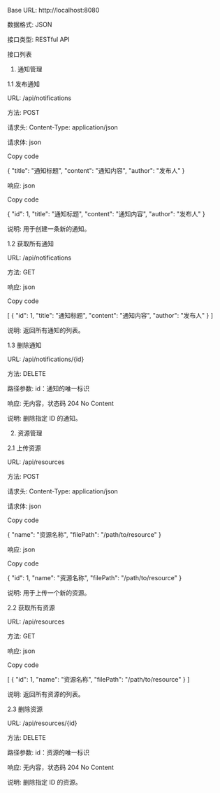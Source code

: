 Base URL: http://localhost:8080

数据格式: JSON

接口类型: RESTful API

接口列表


1. 通知管理


1.1 发布通知

URL: /api/notifications

方法: POST

请求头:
Content-Type: application/json

请求体:
json

Copy code

{
    "title": "通知标题",
    "content": "通知内容",
    "author": "发布人"
}

响应:
json

Copy code

{
    "id": 1,
    "title": "通知标题",
    "content": "通知内容",
    "author": "发布人"
}

说明: 用于创建一条新的通知。


1.2 获取所有通知

URL: /api/notifications

方法: GET

响应:
json

Copy code

[
    {
        "id": 1,
        "title": "通知标题",
        "content": "通知内容",
        "author": "发布人"
    }
]

说明: 返回所有通知的列表。


1.3 删除通知

URL: /api/notifications/{id}

方法: DELETE

路径参数:
id：通知的唯一标识

响应: 无内容，状态码 204 No Content

说明: 删除指定 ID 的通知。



2. 资源管理


2.1 上传资源

URL: /api/resources

方法: POST

请求头:
Content-Type: application/json

请求体:
json

Copy code

{
    "name": "资源名称",
    "filePath": "/path/to/resource"
}

响应:
json

Copy code

{
    "id": 1,
    "name": "资源名称",
    "filePath": "/path/to/resource"
}

说明: 用于上传一个新的资源。


2.2 获取所有资源

URL: /api/resources

方法: GET

响应:
json

Copy code

[
    {
        "id": 1,
        "name": "资源名称",
        "filePath": "/path/to/resource"
    }
]

说明: 返回所有资源的列表。


2.3 删除资源

URL: /api/resources/{id}

方法: DELETE

路径参数:
id：资源的唯一标识

响应: 无内容，状态码 204 No Content

说明: 删除指定 ID 的资源。
